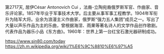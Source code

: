 第2717天,  居伊César Antonovich Cui ，法裔-立陶宛裔俄罗斯军官、作曲家、音乐评论家。1857年毕业于军事技术大学。后主要从事军事工程教学。1904年军衔升为陆军大将。业余为浪漫主义作曲家，俄罗斯“强力五人集团”成员之一。写出了大量以声乐作品为主的乐曲，曾根据海涅、雨果等著名诗人的文学作品创作歌剧。代表作品为器乐小品《东方曲》。1960年：世界上第一台红宝石激光器研制成功。
 
https://www.sin80.com/today  
https://zh.m.wikipedia.org/wiki/1%E6%9C%8810%E6%97%A5
 